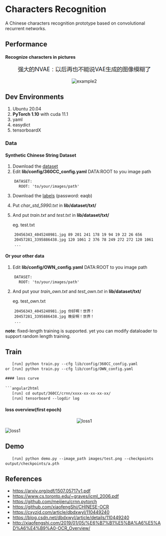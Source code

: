 # Characters Recognition

A Chinese characters recognition prototype based on convolutional recurrent networks. 

## Performance

#### Recognize characters in pictures

<p align='center'>
<img src='images/UBGfuF.png' title='example' style='max-width:600px'></img>
</p>




<p align='center'>
<img src='images/v2-
4e6cd0728d9f84eca08e962daf7603c3_720w.png' title='example2' style='max-width:600px'></img>
</p>

## Dev Environments
1. Ubuntu 20.04
2. **PyTorch 1.10** with cuda 11.1 
3. yaml
4. easydict
5. tensorboardX

### Data
#### Synthetic Chinese String Dataset
1. Download the [dataset](https://pan.baidu.com/s/1ufYbnZAZ1q0AlK7yZ08cvQ)
2. Edit **lib/config/360CC_config.yaml** DATA:ROOT to you image path

```angular2html
    DATASET:
      ROOT: 'to/your/images/path'
```

3. Download the [labels](https://pan.baidu.com/s/1oOKFDt7t0Wg6ew2uZUN9xg) (password: eaqb)
4. Put *char_std_5990.txt* in **lib/dataset/txt/**
5. And put *train.txt* and *test.txt* in **lib/dataset/txt/**

    eg. test.txt
```
    20456343_4045240981.jpg 89 201 241 178 19 94 19 22 26 656
    20457281_3395886438.jpg 120 1061 2 376 78 249 272 272 120 1061
    ...
```
#### Or your other data
1. Edit **lib/config/OWN_config.yaml** DATA:ROOT to you image path
```angular2html
    DATASET:
      ROOT: 'to/your/images/path'
```
2. And put your *train_own.txt* and *test_own.txt* in **lib/dataset/txt/**

    eg. test_own.txt
```
    20456343_4045240981.jpg 你好啊！世界！
    20457281_3395886438.jpg 晚安啊！世界！
    ...
``` 
**note**: fixed-length training is supported. yet you can modify dataloader to support random length training.   

## Train
```angular2html
   [run] python train.py --cfg lib/config/360CC_config.yaml
or [run] python train.py --cfg lib/config/OWN_config.yaml
```
```
#### loss curve

```angular2html
   [run] cd output/360CC/crnn/xxxx-xx-xx-xx-xx/
   [run] tensorboard --logdir log
```

#### loss overview(first epoch)
<center/>
<img src='images/train_loss.png' title='loss1' style='max-width:800px'></img>
</center>
<p>
<img src='images/tb_loss.png' title='loss1' style='max-width:600px'></img>
</p>

## Demo
```angular2html
   [run] python demo.py --image_path images/test.png --checkpoints output/checkpoints/a.pth
```
## References
- https://arxiv.org/pdf/1507.05717v1.pdf
- https://www.cs.toronto.edu/~graves/icml_2006.pdf
- https://github.com/meijieru/crnn.pytorch
- https://github.com/xiaofengShi/CHINESE-OCR
- https://cxyzjd.com/article/dbdxwyl/110449240
- https://blog.csdn.net/dbdxwyl/article/details/110449240
- http://xiaofengshi.com/2019/01/05/%E6%B7%B1%E5%BA%A6%E5%AD%A6%E4%B9%A0-OCR_Overview/

